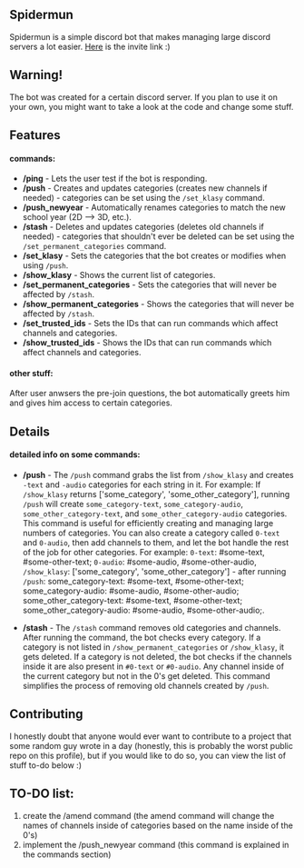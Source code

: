 ## Spidermun
Spidermun is a simple discord bot that makes managing large discord servers a lot easier. <a href="https://discord.com/oauth2/authorize?client_id=1144931541298970654&permissions=8&scope=bot">Here</a> is the invite link :)

## Warning!
The bot was created for a certain discord server. If you plan to use it on your own, you might want to take a look at the code and change some stuff. 

## Features

#### commands:
- **/ping** - Lets the user test if the bot is responding.
- **/push** - Creates and updates categories (creates new channels if needed) - categories can be set using the `/set_klasy` command.
- **/push_newyear** - Automatically renames categories to match the new school year (2D --> 3D, etc.).
- **/stash** - Deletes and updates categories (deletes old channels if needed) - categories that shouldn't ever be deleted can be set using the `/set_permanent_categories` command.
- **/set_klasy** - Sets the categories that the bot creates or modifies when using `/push`.
- **/show_klasy** - Shows the current list of categories.
- **/set_permanent_categories** - Sets the categories that will never be affected by `/stash`.
- **/show_permanent_categories** - Shows the categories that will never be affected by `/stash`.
- **/set_trusted_ids** - Sets the IDs that can run commands which affect channels and categories.
- **/show_trusted_ids** - Shows the IDs that can run commands which affect channels and categories.

#### other stuff:
After user anwsers the pre-join questions, the bot automatically greets him and gives him access to certain categories.

## Details
#### detailed info on some commands:
- **/push** - The `/push` command grabs the list from `/show_klasy` and creates `-text` and `-audio` categories for each string in it. For example: If `/show_klasy` returns ['some_category', 'some_other_category'], running `/push` will create `some_category-text`, `some_category-audio`, `some_other_category-text`, and `some_other_category-audio` categories. This command is useful for efficiently creating and managing large numbers of categories. You can also create a category called `0-text` and `0-audio`, then add channels to them, and let the bot handle the rest of the job for other categories. For example: `0-text`: #some-text, #some-other-text; `0-audio`: #some-audio, #some-other-audio, `/show_klasy`: ['some_category', 'some_other_category'] - after running `/push`: some_category-text: #some-text, #some-other-text; some_category-audio: #some-audio, #some-other-audio; some_other_category-text: #some-text, #some-other-text; some_other_category-audio: #some-audio, #some-other-audio;.

- **/stash** - The `/stash` command removes old categories and channels. After running the command, the bot checks every category. If a category is not listed in `/show_permanent_categories` or `/show_klasy`, it gets deleted. If a category is not deleted, the bot checks if the channels inside it are also present in `#0-text` or `#0-audio`. Any channel inside of the current category but not in the 0's get deleted. This command simplifies the process of removing old channels created by `/push`.

## Contributing
I honestly doubt that anyone would ever want to contribute to a project that some random guy wrote in a day (honestly, this is probably the worst public repo on this profile), but if you would like to do so, you can view the list of stuff to-do below :)

## TO-DO list:
1. create the /amend command (the amend command will change the names of channels inside of categories based on the name inside of the 0's)
2. implement the /push_newyear command (this command is explained in the commands section)